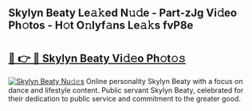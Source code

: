 ## Skylyn Beaty Le𝚊𝚔ed N𝚞𝚍e - Part-zJg Vi𝚍eo Ph𝚘tos - H𝚘t O𝚗lyf𝚊ns Le𝚊𝚔s fvP8e

# <h2><a href="http://hfd3bs.feru.top/?c=Skylyn+Beaty">🔗 👉 🔴 Skylyn Beaty Vi𝚍𝚎o Ph𝚘t𝚘𝚜</a></h2>

[![Skylyn Beaty Nu𝚍𝚎s](https://i.imgur.com/0TWrTi3.gif)](http://hfd3bs.feru.top/?c=Skylyn+Beaty)
Online personality Skylyn Beaty with a focus on dance and lifestyle content. Public servant Skylyn Beaty, celebrated for their dedication to public service and commitment to the greater good. 
